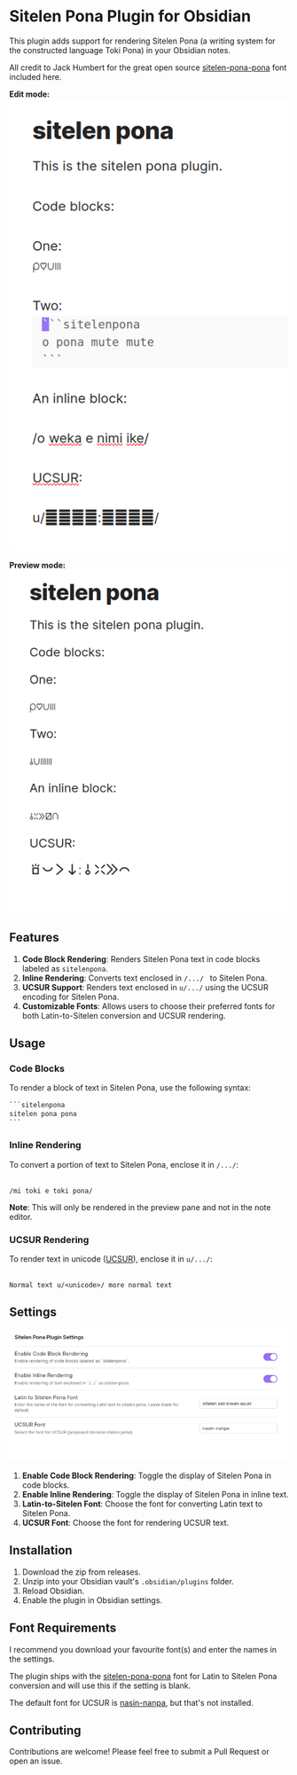 # Sitelen Pona Plugin for Obsidian

This plugin adds support for rendering Sitelen Pona (a writing system for the constructed language Toki Pona) in your Obsidian notes.

All credit to Jack Humbert for the great open source [sitelen-pona-pona](https://jackhumbert.github.io/sitelen-pona-pona/) font included here.

**Edit mode:**
![Edit mode](editor.png)

**Preview mode:**
![Preview mode](previewmode.png)

## Features

1. **Code Block Rendering**: Renders Sitelen Pona text in code blocks labeled as `sitelenpona`.
2. **Inline Rendering**: Converts text enclosed in `/.../ ` to Sitelen Pona.
3. **UCSUR Support**: Renders text enclosed in `u/.../` using the UCSUR encoding for Sitelen Pona.
4. **Customizable Fonts**: Allows users to choose their preferred fonts for both Latin-to-Sitelen conversion and UCSUR rendering.

## Usage

### Code Blocks

To render a block of text in Sitelen Pona, use the following syntax:

````
```sitelenpona
sitelen pona pona
```
````

### Inline Rendering

To convert a portion of text to Sitelen Pona, enclose it in `/.../`:

```

/mi toki e toki pona/

```

**Note**: This will only be rendered in the preview pane and not in the note editor.

### UCSUR Rendering

To render text in unicode ([UCSUR](https://github.com/Id405/sitelen-pona-ucsur-guide/blob/main/README.md)), enclose it in `u/.../`:

```

Normal text u/<unicode>/ more normal text

```

## Settings

![Settings](settings.png)

1. **Enable Code Block Rendering**: Toggle the display of Sitelen Pona in code blocks.
2. **Enable Inline Rendering**: Toggle the display of Sitelen Pona in inline text.
3. **Latin-to-Sitelen Font**: Choose the font for converting Latin text to Sitelen Pona.
4. **UCSUR Font**: Choose the font for rendering UCSUR text.

## Installation

1. Download the zip from releases.
2. Unzip into your Obsidian vault's `.obsidian/plugins` folder.
3. Reload Obsidian.
4. Enable the plugin in Obsidian settings.

## Font Requirements

I recommend you download your favourite font(s) and enter the names in the settings.

The plugin ships with the [sitelen-pona-pona](https://jackhumbert.github.io/sitelen-pona-pona/) font for Latin to Sitelen Pona conversion and will use this if the setting is blank.

The default font for UCSUR is [nasin-nanpa](https://github.com/ETBCOR/nasin-nanpa), but that's not installed.

## Contributing

Contributions are welcome! Please feel free to submit a Pull Request or open an issue.
